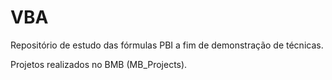 # VBA

Repositório de estudo das fórmulas PBI a fim de demonstração de técnicas.

Projetos realizados no BMB (MB_Projects).
